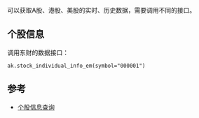可以获取A股、港股、美股的实时、历史数据，需要调用不同的接口。

## 个股信息

调用东财的数据接口：

```
ak.stock_individual_info_em(symbol="000001")
```


## 参考

- [个股信息查询](https://akshare.akfamily.xyz/data/stock/stock.html#id8)